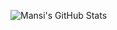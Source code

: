 
![Mansi's GitHub Stats](https://github-readme-stats.vercel.app/api?username=mansiagar&show_icons=true&theme=radical)
